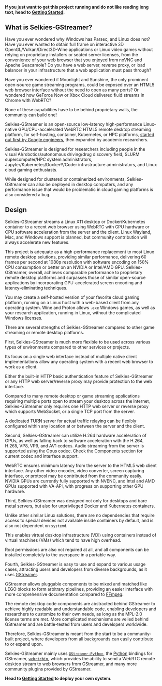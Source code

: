 **If you just want to get this project running and do not like reading long text, head to [Getting Started](start.md).**

## What is Selkies-GStreamer?

Have you ever wondered why Windows has Parsec, and Linux does not? Have you ever wanted to obtain full frame on interactive 3D OpenGL/Vulkan/Direct3D-Wine applications or Linux video games without relying on proprietary installers or seated server licenses, from the convenience of your web browser that you enjoyed from noVNC and Apache Guacamole? Do you have a web server, reverse proxy, or load balancer in your infrastructure that a web application must pass through?

Have you ever wondered if Moonlight and Sunshine, the only prominent open-source game streaming programs, could be exposed over an HTML5 web browser interface without the need to open as many ports? Or wondered how GeForce Now or Xbox Cloud delivered fluid streams in Chrome with WebRTC?

None of these capabilities have to be behind proprietary walls, the community can build one!

Selkies-GStreamer is an open-source low-latency high-performance Linux-native GPU/CPU-accelerated WebRTC HTML5 remote desktop streaming platform, for self-hosting, container, Kubernetes, or HPC platforms, [started out first by Google engineers](https://web.archive.org/web/20210310083658/https://cloud.google.com/solutions/gpu-accelerated-streaming-using-webrtc), then expanded by academic researchers.

Selkies-GStreamer is designed for researchers including people in the visual AI/robotics/autonomous driving/drug discovery field, SLURM supercomputer/HPC system administrators, Jupyter/Kubernetes/Docker®/Coder infrastructure administrators, and Linux cloud gaming enthusiasts.

While designed for clustered or containerized environments, Selkies-GStreamer can also be deployed in desktop computers, and any performance issue that would be problematic in cloud gaming platforms is also considered a bug.

## Design

Selkies-GStreamer streams a Linux X11 desktop or Docker/Kubernetes container to a recent web browser using WebRTC with GPU hardware or CPU software acceleration from the server and the client. Linux Wayland, Mac, and Windows support is planned, but community contribution will always accelerate new features.

This project is adequate as a high-performance replacement to most Linux remote desktop solutions, providing similar performance, delivering 60 frames per second at 1080p resolution with software encoding on 150% CPU consumption or better on an NVIDIA or Intel/AMD GPU. Selkies-GStreamer, overall, achieves comparable performance to proprietary remote desktop platforms and surpasses those of similar open-source applications by incorporating GPU-accelerated screen encoding and latency-eliminating techniques.

You may create a self-hosted version of your favorite cloud gaming platform, running on a Linux host with a web-based client from any operating system. Wine and Proton allows `.exe` Windows games, as well as your research application, running in Linux, without the complicated Windows licenses.

There are several strengths of Selkies-GStreamer compared to other game streaming or remote desktop platforms.

First, Selkies-GStreamer is much more flexible to be used across various types of environments compared to other services or projects.

Its focus on a single web interface instead of multiple native client implementations allow any operating system with a recent web browser to work as a client.

Either the built-in HTTP basic authentication feature of Selkies-GStreamer or any HTTP web server/reverse proxy may provide protection to the web interface.

Compared to many remote desktop or game streaming applications requiring multiple ports open to stream your desktop across the internet, Selkies-GStreamer only requires one HTTP web server or reverse proxy which supports WebSocket, or a single TCP port from the server.

A dedicated TURN server for actual traffic relaying can be flexibly configured within any location at or between the server and the client.

Second, Selkies-GStreamer can utilize H.264 hardware acceleration of GPUs, as well as falling back to software acceleration with the H.264, H.265, VP8, VP9, and AV1 codecs. Audio streaming from the server is supported using the Opus codec. Check the [Components](component.md) section for current codec and interface support.

WebRTC ensures minimum latency from the server to the HTML5 web client interface. Any other video encoder, video converter, screen capturing interface, or protocol may be contributed from the community easily. NVIDIA GPUs are currently fully supported with NVENC, and Intel and AMD GPUs supported with VA-API, with progress on supporting other GPU hardware.

Third, Selkies-GStreamer was designed not only for desktops and bare metal servers, but also for unprivileged Docker and Kubernetes containers.

Unlike other similar Linux solutions, there are no dependencies that require access to special devices not available inside containers by default, and is also not dependent on `systemd`.

This enables virtual desktop infrastructure (VDI) using containers instead of virtual machines (VMs) which tend to have high overhead.

Root permissions are also not required at all, and all components can be installed completely to the userspace in a portable way.

Fourth, Selkies-GStreamer is easy to use and expand to various usage cases, attracting users and developers from diverse backgrounds, as it uses [GStreamer](https://gstreamer.freedesktop.org).

GStreamer allows pluggable components to be mixed and matched like LEGO blocks to form arbitrary pipelines, providing an easier interface with more comprehensive documentation compared to [FFmpeg](https://ffmpeg.org).

The remote desktop code components are abstracted behind GStreamer to achieve highly readable and understandable code, enabling developers and researchers to customize to their own needs, as long as the MPL-2.0 license terms are met. More complicated mechanisms are veiled behind GStreamer and are battle-tested from users and developers worldwide.

Therefore, Selkies-GStreamer is meant from the start to be a community-built project, where developers from all backgrounds can easily contribute to or expand upon.

Selkies-GStreamer mainly uses [`GStreamer-Python`](https://gitlab.freedesktop.org/gstreamer/gstreamer/-/tree/main/subprojects/gst-python), the [Python](https://www.python.org) bindings for GStreamer, [`webrtcbin`](https://gstreamer.freedesktop.org/documentation/webrtc/index.html), which provides the ability to send a WebRTC remote desktop stream to web browsers from GStreamer, and many more community plugins provided by GStreamer.

**Head to [Getting Started](start.md) to deploy your own system.**
